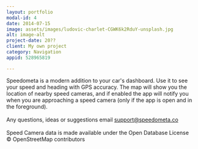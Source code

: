 ```yaml
---
layout: portfolio
modal-id: 4
date: 2014-07-15
image: assets/images/ludovic-charlet-CGWK6k2RduY-unsplash.jpg
alt: image-alt
project-date: 20??
client: My own project
category: Navigation
appid: 528965819

--- 
```


Speedometa is a modern addition to your car's dashboard. Use it to see your speed and heading with GPS accuracy. The map will show you the location of nearby speed cameras, and if enabled the app will notify you when you are approaching a speed camera (only if the app is open and in the foreground).<br><br>Any questions, ideas or suggestions email <a href="mailto:support@speedometa.co">support@speedometa.co</a><br><br>Speed Camera data is made available under the Open Database License<br>© OpenStreetMap contributors<br><br>

